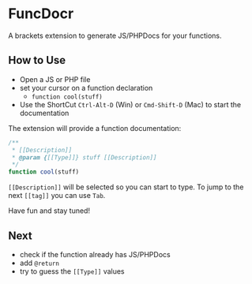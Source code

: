 # FuncDocr

A brackets extension to generate JS/PHPDocs for your functions.

## How to Use
* Open a JS or PHP file
* set your cursor on a function declaration
	* `function cool(stuff)`
* Use the ShortCut `Ctrl-Alt-D` (Win) or `Cmd-Shift-D` (Mac) to start the documentation

The extension will provide a function documentation:
```javascript
/**
 * [[Description]]
 * @param {[[Type]]} stuff [[Description]]
 */
function cool(stuff)
```
`[[Description]]` will be selected so you can start to type.
To jump to the next `[[tag]]` you can use `Tab`.

Have fun and stay tuned!


## Next
* check if the function already has JS/PHPDocs
* add `@return` 
* try to guess the `[[Type]]` values




